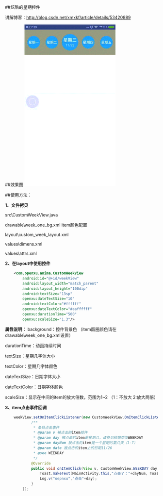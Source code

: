 ##炫酷的星期控件

讲解博客：http://blog.csdn.net/xmxkf/article/details/53420889

##效果图
![](/WeekView.gif)

##使用方法：

**1、文件拷贝**

src\CustomWeekView.java

drawable\week_one_bg.xml        item颜色配置

layout\custom_week_layout.xml

values\dimens.xml

values\attrs.xml

**2、在layout中使用控件**
```xml
    <com.openxu.anima.CustomWeekView
        android:id="@+id/weekView"
        android:layout_width="match_parent"
        android:layout_height="100dip"
        android:textSize="13sp"
        openxu:dateTextSize="10"
        android:textColor="#ffffff"
        openxu:dateTextColor="#aaffffff"
        openxu:durationTime="500"
        openxu:scaleSize="1.3"/>
```

**属性说明：**
background：控件背景色 （item圆圈颜色请在drawable\week_one_bg.xml设置）

durationTime：动画持续时间

textSize：星期几字体大小

textColor：星期几字体颜色

dateTextSize：日期字体大小

dateTextColor：日期字体颜色

scaleSize：显示在中间的item的放大倍数，范围为1~2 （1：不放大  2:放大两倍）

**3、item点击事件回调**
```Java
    weekView.setOnItemClickListener(new CustomWeekView.OnItemClickListener() {
            /**
             * 条目点击事件
             * @param v 被点击的item控件
             * @param day 被点击的item是星期几，请参见枚举类型WEEKDAY
             * @param dayNum 被点击的item是一个星期的第几天（1-7）
             * @param date 被点击的item上的日期11/26
             * @see WEEKDAY
             */
            @Override
            public void onItemClick(View v, CustomWeekView.WEEKDAY day, int dayNum, String date) {
                Toast.makeText(MainActivity.this,"点击了："+dayNum, Toast.LENGTH_SHORT).show();
                Log.v("oepnxu","点击"+day);
            }
        });
```